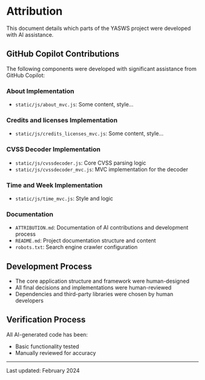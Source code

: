 # Attribution

This document details which parts of the YASWS project were developed with AI assistance.

## GitHub Copilot Contributions

The following components were developed with significant assistance from GitHub Copilot:

### About Implementation

- `static/js/about_mvc.js`: Some content, style...

### Credits and licenses Implementation

- `static/js/credits_licenses_mvc.js`: Some content, style...

### CVSS Decoder Implementation

- `static/js/cvssdecoder.js`: Core CVSS parsing logic
- `static/js/cvssdecoder_mvc.js`: MVC implementation for the decoder

### Time and Week Implementation

- `static/js/time_mvc.js`: Style and logic

### Documentation

- `ATTRIBUTION.md`: Documentation of AI contributions and development process
- `README.md`: Project documentation structure and content
- `robots.txt`: Search engine crawler configuration

## Development Process

- The core application structure and framework were human-designed
- All final decisions and implementations were human-reviewed
- Dependencies and third-party libraries were chosen by human developers

## Verification Process

All AI-generated code has been:
- Basic functionality tested
- Manually reviewed for accuracy

---
Last updated: February 2024